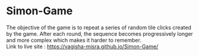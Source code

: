 # Simon-Game
The objective of the game is to repeat a series of random tile clicks created by the game. After each round, the sequence becomes progressively longer and more complex which makes it harder to remember.\
Link to live site : https://vagisha-misra.github.io/Simon-Game/
